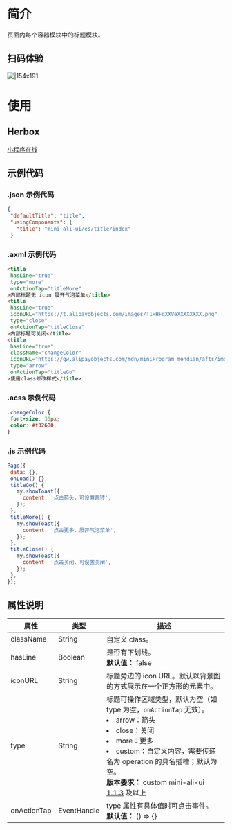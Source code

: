 
# 简介
页面内每个容器模块中的标题模块。

## 扫码体验
![|154x191](https://mdn.alipayobjects.com/afts/img/A*9qa2R532ADUAAAAAAAAAAABkAa8wAA/original?bz=openpt_doc&t=504Wr4J6f7VOZ42klFJH8wAAAABkMK8AAAAA#align=left&display=inline&height=191&margin=%5Bobject%20Object%5D&originHeight=191&originWidth=154&status=done&style=none&width=154)

# 使用

## Herbox
[小程序在线](https://herbox-embed.alipay.com/s/doc-aliui-title?theme=light&previewZoom=75&chInfo=openhome-doc) 

## 示例代码

### .json 示例代码
```json
{
 "defaultTitle": "title",
 "usingComponents": {
   "title": "mini-ali-ui/es/title/index"
 }
```

### .axml 示例代码
```html
<title
 hasLine="true"
 type="more"
 onActionTap="titleMore"
>内部标题无 icon 展开气泡菜单</title>
<title
 hasLine="true"
 iconURL="https://t.alipayobjects.com/images/T1HHFgXXVeXXXXXXXX.png"
 type="close"
 onActionTap="titleClose"
>内部标题可关闭</title>
<title
 hasLine="true"
 className="changeColor"
 iconURL="https://gw.alipayobjects.com/mdn/miniProgram_mendian/afts/img/A*wiFYTo5I0m8AAAAAAAAAAABjAQAAAQ/original"
 type="arrow"
 onActionTap="titleGo"
>使用class修改样式</title>
```

### .acss 示例代码
```css
.changeColor {
 font-size: 30px;
 color: #f32600;
}
```

### .js 示例代码
```javascript
Page({
 data: {},
 onLoad() {},
 titleGo() {
   my.showToast({
     content: '点击箭头，可设置跳转',
   });
 },
 titleMore() {
   my.showToast({
     content: '点击更多，展开气泡菜单',
   });
 },
 titleClose() {
   my.showToast({
     content: '点击关闭，可设置关闭',
   });
 },
});
```

## 属性说明
| **属性** | **类型** | **描述** |
| --- | --- | --- |
| className | String | 自定义 class。 |
| hasLine | Boolean | 是否有下划线。<br />**默认值：** false |
| iconURL | String | 标题旁边的 icon URL。默认以背景图的方式展示在一个正方形的元素中。 |
| type | String | 标题可操作区域类型，默认为空（如 type 为空，`onActionTap` 无效）。<li>arrow：箭头</li><li>close：关闭</li><li>more：更多</li><li>custom：自定义内容，需要传递名为 operation 的具名插槽；默认为空。</li>**版本要求：** custom mini-ali-ui [1.1.3](https://www.npmjs.com/package/mini-ali-ui?activeTab=versions) 及以上 |
| onActionTap | EventHandle | type 属性有具体值时可点击事件。<br />**默认值：** () => {} |

